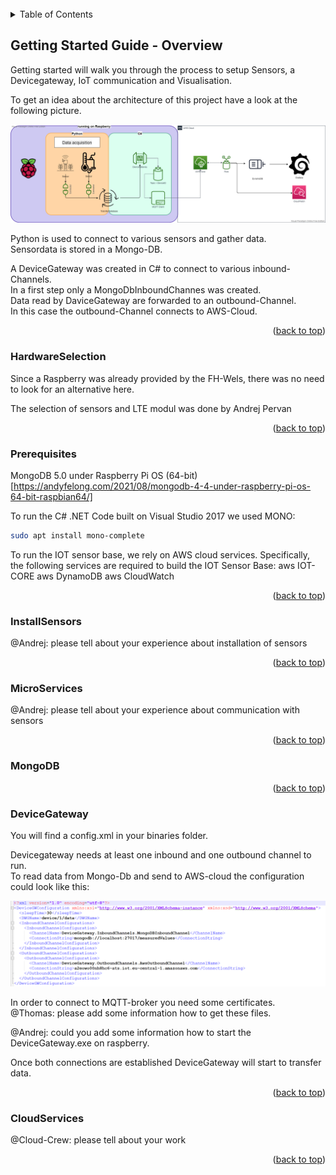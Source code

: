 <div id="top"></div>

<br />

<!-- TABLE OF CONTENTS -->
<details>
  <summary>Table of Contents</summary>
  <ol>    
    <li>
      <a href="#getting-started">Getting Started</a>
      <ul>
	    <li><a href="#HardwareSelection">Selection of suitable hardware</a></li>
        <li><a href="#Prerequisites">Prerequisites</a></li>
		<li><a href="#InstallSensors">Install Sensors</a></li>
		<li><a href="#MicroServices">Communication between MicroServices with Sensors</a></li>
		<li><a href="#MongoDB">Setup MongoDB</a></li>
		<li><a href="#DeviceGateway">Configuration of DeviceGateway</a></li>
		<li><a href="#CloudServices">Configuration of AWS-cloud services</a></li>
      </ul>
    </li>
  </ol>
</details>


<!-- Getting Started Guide - Overview -->
## Getting Started Guide - Overview

Getting started will walk you through the process to setup Sensors, a Devicegateway, IoT communication and Visualisation.

To get an idea about the architecture of this project have a look at the following picture.

![IoT SensorBase][Architecture]

Python is used to connect to various sensors and gather data.<br />
Sensordata is stored in a Mongo-DB.<br />

A DeviceGateway was created in C# to connect to various inbound-Channels.<br />
In a first step only a MongoDbInboundChannes was created.<br />
Data read by DaviceGateway are forwarded to an outbound-Channel.<br />
In this case the outbound-Channel connects to AWS-Cloud.<br />

<p align="right">(<a href="#top">back to top</a>)</p>

### HardwareSelection

Since a Raspberry was already provided by the FH-Wels, there was no need to look for an alternative here.

The selection of sensors and LTE modul was done by Andrej Pervan

<p align="right">(<a href="#top">back to top</a>)</p>

### Prerequisites

MongoDB 5.0 under Raspberry Pi OS (64-bit) 
[https://andyfelong.com/2021/08/mongodb-4-4-under-raspberry-pi-os-64-bit-raspbian64/]

To run the C# .NET Code built on Visual Studio 2017 we used MONO:
   ```sh
   sudo apt install mono-complete
   ```
To run the IOT sensor base, we rely on AWS cloud services. Specifically, the following services are required to build the IOT Sensor Base: 
aws IOT-CORE
aws DynamoDB
aws CloudWatch 

<p align="right">(<a href="#top">back to top</a>)</p>


### InstallSensors

@Andrej: please tell about your experience about installation of sensors

<p align="right">(<a href="#top">back to top</a>)</p>

### MicroServices

@Andrej: please tell about your experience about communication with sensors

<p align="right">(<a href="#top">back to top</a>)</p>

### MongoDB

<p align="right">(<a href="#top">back to top</a>)</p>

### DeviceGateway

You will find a config.xml in your binaries folder.<br />

Devicegateway needs at least one inbound and one outbound channel to run.<br />
To read data from Mongo-Db and send to AWS-cloud the configuration could look like this:<br />

![example configuration][config-image]

In order to connect to MQTT-broker you need some certificates.<br />
@Thomas: please add some information how to get these files.

@Andrej: could you add some information how to start the DeviceGateway.exe on raspberry.

Once both connections are established DeviceGateway will start to transfer data.

<p align="right">(<a href="#top">back to top</a>)</p>

### CloudServices
@Cloud-Crew: please tell about your work

<p align="right">(<a href="#top">back to top</a>)</p>

<!-- MARKDOWN LINKS & IMAGES -->
<!-- https://www.markdownguide.org/basic-syntax/#reference-style-links -->
[Architecture]: images/IoT-SensorBase.png
[config-image]: images/config.PNG
